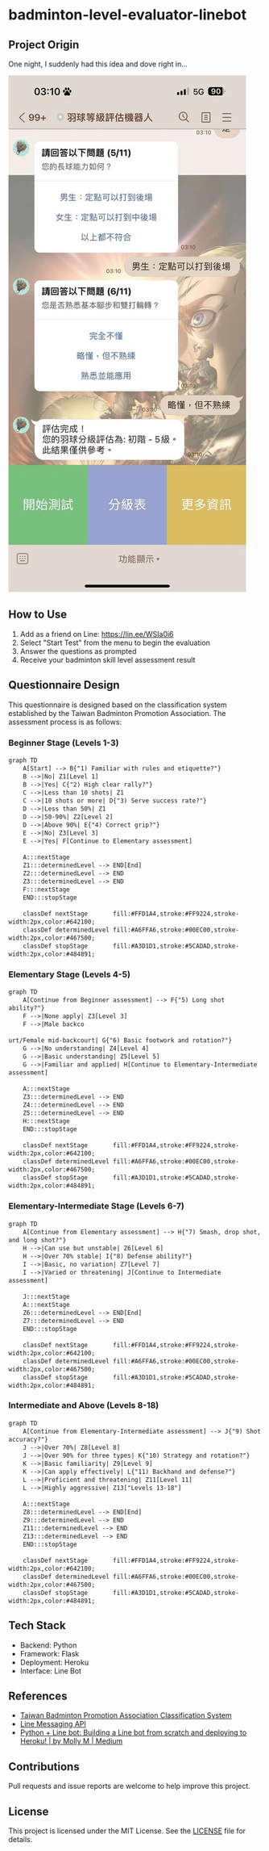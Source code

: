 # badminton-level-evaluator-linebot

## Project Origin

One night, I suddenly had this idea and dove right in...

![](imgs/screenshot.jpg)

## How to Use

1. Add as a friend on Line: https://lin.ee/WSIa0i6
2. Select "Start Test" from the menu to begin the evaluation
3. Answer the questions as prompted
4. Receive your badminton skill level assessment result

## Questionnaire Design

This questionnaire is designed based on the classification system established by the Taiwan Badminton Promotion Association. The assessment process is as follows:

### Beginner Stage (Levels 1-3)

```mermaid
graph TD
    A[Start] --> B{"1) Familiar with rules and etiquette?"}
    B -->|No| Z1[Level 1]
    B -->|Yes| C{"2) High clear rally?"}
    C -->|Less than 10 shots| Z1
    C -->|10 shots or more| D{"3) Serve success rate?"}
    D -->|Less than 50%| Z1
    D -->|50-90%| Z2[Level 2]
    D -->|Above 90%| E{"4) Correct grip?"}
    E -->|No| Z3[Level 3]
    E -->|Yes| F[Continue to Elementary assessment]

    A:::nextStage
    Z1:::determinedLevel --> END[End]
    Z2:::determinedLevel --> END
    Z3:::determinedLevel --> END
    F:::nextStage
    END:::stopStage

    classDef nextStage       fill:#FFD1A4,stroke:#FF9224,stroke-width:2px,color:#642100;
    classDef determinedLevel fill:#A6FFA6,stroke:#00EC00,stroke-width:2px,color:#467500;
    classDef stopStage       fill:#A3D1D1,stroke:#5CADAD,stroke-width:2px,color:#484891;
```

### Elementary Stage (Levels 4-5)

```mermaid
graph TD
    A[Continue from Beginner assessment] --> F{"5) Long shot ability?"}
    F -->|None apply| Z3[Level 3]
    F -->|Male backco

urt/Female mid-backcourt| G{"6) Basic footwork and rotation?"}
    G -->|No understanding| Z4[Level 4]
    G -->|Basic understanding| Z5[Level 5]
    G -->|Familiar and applied| H[Continue to Elementary-Intermediate assessment]

    A:::nextStage
    Z3:::determinedLevel --> END
    Z4:::determinedLevel --> END
    Z5:::determinedLevel --> END
    H:::nextStage
    END:::stopStage

    classDef nextStage       fill:#FFD1A4,stroke:#FF9224,stroke-width:2px,color:#642100;
    classDef determinedLevel fill:#A6FFA6,stroke:#00EC00,stroke-width:2px,color:#467500;
    classDef stopStage       fill:#A3D1D1,stroke:#5CADAD,stroke-width:2px,color:#484891;
```

### Elementary-Intermediate Stage (Levels 6-7)

```mermaid
graph TD
    A[Continue from Elementary assessment] --> H{"7) Smash, drop shot, and long shot?"}
    H -->|Can use but unstable| Z6[Level 6]
    H -->|Over 70% stable| I{"8) Defense ability?"}
    I -->|Basic, no variation| Z7[Level 7]
    I -->|Varied or threatening| J[Continue to Intermediate assessment]

    J:::nextStage
    A:::nextStage
    Z6:::determinedLevel --> END[End]
    Z7:::determinedLevel --> END
    END:::stopStage

    classDef nextStage       fill:#FFD1A4,stroke:#FF9224,stroke-width:2px,color:#642100;
    classDef determinedLevel fill:#A6FFA6,stroke:#00EC00,stroke-width:2px,color:#467500;
    classDef stopStage       fill:#A3D1D1,stroke:#5CADAD,stroke-width:2px,color:#484891;
```

### Intermediate and Above (Levels 8-18)

```mermaid
graph TD
    A[Continue from Elementary-Intermediate assessment] --> J{"9) Shot accuracy?"}
    J -->|Over 70%| Z8[Level 8]
    J -->|Over 90% for three types| K{"10) Strategy and rotation?"}
    K -->|Basic familiarity| Z9[Level 9]
    K -->|Can apply effectively| L{"11) Backhand and defense?"}
    L -->|Proficient and threatening| Z11[Level 11]
    L -->|Highly aggressive| Z13["Levels 13-18"]

    A:::nextStage
    Z8:::determinedLevel --> END[End]
    Z9:::determinedLevel --> END
    Z11:::determinedLevel --> END
    Z13:::determinedLevel --> END
    END:::stopStage

    classDef nextStage       fill:#FFD1A4,stroke:#FF9224,stroke-width:2px,color:#642100;
    classDef determinedLevel fill:#A6FFA6,stroke:#00EC00,stroke-width:2px,color:#467500;
    classDef stopStage       fill:#A3D1D1,stroke:#5CADAD,stroke-width:2px,color:#484891;
```

## Tech Stack

- Backend: Python
- Framework: Flask
- Deployment: Heroku
- Interface: Line Bot

## References

- [Taiwan Badminton Promotion Association Classification System](https://www.facebook.com/2020TAIWANBADMINTON/photos/pb.100068630171046.-2207520000/324577532494995/?type=3)
- [Line Messaging API](https://developers.line.biz/en/docs/messaging-api/)
- [Python + Line bot: Building a Line bot from scratch and deploying to Heroku! | by Molly M | Medium](https://molly1024.medium.com/python-%E8%88%87-line-bot-%E5%BE%9E%E9%A0%AD%E9%96%8B%E5%A7%8B%E5%BB%BA%E7%AB%8B%E4%B8%80%E5%80%8B-line-%E6%A9%9F%E5%99%A8%E4%BA%BA-%E9%83%A8%E7%BD%B2%E5%88%B0-heroku-51512b04cb7b)

## Contributions

Pull requests and issue reports are welcome to help improve this project.

## License

This project is licensed under the MIT License. See the [LICENSE](LICENSE) file for details.